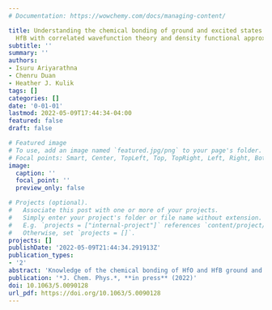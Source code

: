 ```yaml
---
# Documentation: https://wowchemy.com/docs/managing-content/

title: Understanding the chemical bonding of ground and excited states of HfO and
  HfB with correlated wavefunction theory and density functional approximations
subtitle: ''
summary: ''
authors:
- Isuru Ariyarathna
- Chenru Duan
- Heather J. Kulik
tags: []
categories: []
date: '0-01-01'
lastmod: 2022-05-09T17:44:34-04:00
featured: false
draft: false

# Featured image
# To use, add an image named `featured.jpg/png` to your page's folder.
# Focal points: Smart, Center, TopLeft, Top, TopRight, Left, Right, BottomLeft, Bottom, BottomRight.
image:
  caption: ''
  focal_point: ''
  preview_only: false

# Projects (optional).
#   Associate this post with one or more of your projects.
#   Simply enter your project's folder or file name without extension.
#   E.g. `projects = ["internal-project"]` references `content/project/deep-learning/index.md`.
#   Otherwise, set `projects = []`.
projects: []
publishDate: '2022-05-09T21:44:34.291913Z'
publication_types:
- '2'
abstract: 'Knowledge of the chemical bonding of HfO and HfB ground and low-lying electronic states provides essential insights into a range of catalysts and materials that contain Hf-O or Hf-B moieties. Here, we carry out high level multi-reference configuration interaction theory and coupled cluster quantum calculations on these systems. We compute full potential energy curves, excitation energies, ionization energies, electronic configurations, and spectroscopic parameters with large quadruple-zeta and quintuple-zeta quality correlation consistent basis sets. We also investigate equilibrium chemical bonding patterns and effect of correlating core electrons on property predictions. Differences in the ground state electron configuration of HfB (X4Sigma) and HfO (X1Sigma) leads to a significantly stronger bond in HfO than HfB, as judged by both dissociation energies and equilibrium bond distances. We extend our analysis to the chemical bonding patterns of the isovalent HfX (X = O, S, Se, Te, Po) series and observe similar trends. We also note a linear trend between the decreasing value of De from HfO to HfPo and the singlet-triplet energy gap (DeltaES-T) of the molecule. Finally, we compare these benchmark results to those obtained using density functional theory (DFT) with 23 exchange-correlation functionals spanning multiple rungs of the "Jacob's ladder". When comparing DFT errors to coupled cluster reference values on dissociation energies, excitation energies, and ionization energies of HfB and HfO, we observe semi-local GGAs to significantly outperform more complex and high-cost functionals.'
publication: '*J. Chem. Phys.*, **in press** (2022)'
doi: 10.1063/5.0090128
url_pdf: https://doi.org/10.1063/5.0090128
---
```

